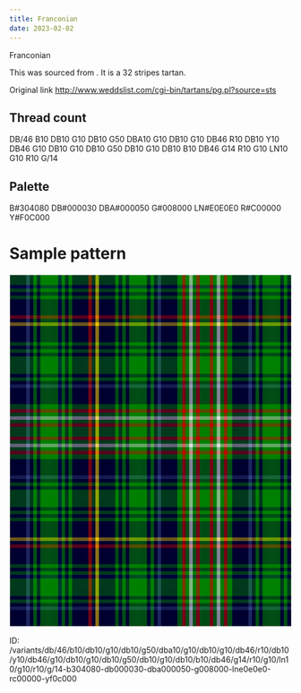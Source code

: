 ```yaml
---
title: Franconian
date: 2023-02-02
---
```

Franconian

This was sourced from <no value>.  It is a 32 stripes tartan.

Original link http://www.weddslist.com/cgi-bin/tartans/pg.pl?source=sts

## Thread count
DB/46 B10 DB10 G10 DB10 G50 DBA10 G10 DB10 G10 DB46 R10 DB10 Y10 DB46 G10 DB10 G10 DB10 G50 DB10 G10 DB10 B10 DB46 G14 R10 G10 LN10 G10 R10 G/14

## Palette
B#304080 DB#000030 DBA#000050 G#008000 LN#E0E0E0 R#C00000 Y#F0C000

# Sample pattern

![Tartan detail](tartan.png "DB/46 B10 DB10 G10 DB10 G50 DBA10 G10 DB10 G10 DB46 R10 DB10 Y10 DB46 G10 DB10 G10 DB10 G50 DB10 G10 DB10 B10 DB46 G14 R10 G10 LN10 G10 R10 G/14 tartan")

ID: /variants/db/46/b10/db10/g10/db10/g50/dba10/g10/db10/g10/db46/r10/db10/y10/db46/g10/db10/g10/db10/g50/db10/g10/db10/b10/db46/g14/r10/g10/ln10/g10/r10/g/14-b304080-db000030-dba000050-g008000-lne0e0e0-rc00000-yf0c000